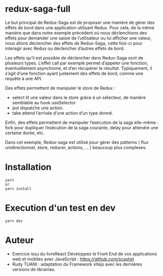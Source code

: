 # redux-saga-full

Le but principal de Redux-Saga est de proposer une manière de gérer des effets de bord dans une application utilisant Redux. Pour cela, de la même manière que dans notre exemple précédent où nous déclenchions des effets pour demander une saisie de l’utilisateur ou lui afficher une valeur, nous allons déclencher des effets de Redux-Saga, cette fois-ci pour interagir avec Redux ou déclencher d’autres effets de bord.

Les effets qu’il est possible de déclencher dans Redux-Saga sont de plusieurs types. L’effet call par exemple permet d’appeler une fonction, éventuellement asynchrone, et d’en récupérer le résultat. Typiquement, il s’agit d’une fonction ayant justement des effets de bord, comme une requête à une API.

Des effets permettent de manipuler le store de Redux :
* select lit une valeur dans le store grâce à un sélecteur, de manière semblable au hook useSelector.
* put dispatche une action.
* take attend l’arrivée d’une action d’un type donné.

Enfin, des effets permettent de manipuler l’exécution de la saga elle-même : fork pour dupliquer l’exécution de la saga courante, delay pour attendre une certaine durée, etc.

Dans cet exemple, Redux-saga est utilisé pour gérer des patterns  ( flux unidirectionnel, store, reducer, actions, ... ) beaucoup plus complexes.

# Installation
```
yarn
or
yarn install
```

# Execution d'un test en dev
```
yarn dev
```

# Auteur
* Exercice issu du livreReact Développez le Front End de vos applications web et mobiles avec JavaScript : https://github.com/scastiel
* Rudy TUANI : adaptation du Framework vitejs avec les dernières versions de librairies.
